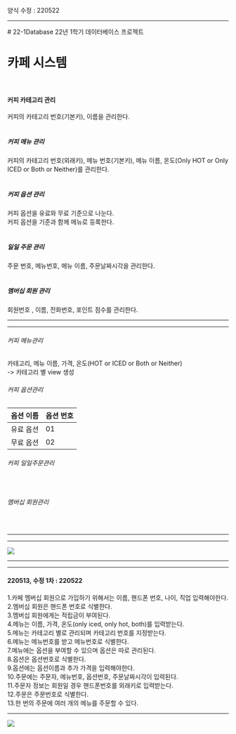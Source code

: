 양식 수정 : 220522
<hr>
# 22-1Database
22년 1학기 데이터베이스 프로젝트

<h1>카페 시스템</h1>
<br>
<h4>커피 카테고리 관리</h4>
커피의 카테고리 번호(기본키), 이름을 관리한다.<br>
<br>
<h5>커피 메뉴 관리</h5>
커피의 카테고리 번호(외래키), 메뉴 번호(기본키), 메뉴 이름, 온도(Only HOT or Only ICED or Both or Neither)를 관리한다.<br>
<br>
<h5>커피 옵션 관리</h5>
커피 옵션을 유료와 무료 기준으로 나눈다.<br>
커피 옵션을 기준과 함께 메뉴로 등록한다. <br>
<br>
<h5>일일 주문 관리</h5>
주문 번호, 메뉴번호, 메뉴 이름, 주문날짜시각을 관리한다.<br>
<br>
<h5>멤버십 회원 관리</h5>
회원번호 , 이름, 전화번호, 포인트 점수를 관리한다.<br>
<hr>
<hr>
<h6>커피 메뉴관리</h6>
<h7>카테고리, 메뉴 이름, 가격, 온도(HOT or ICED or Both or Neither)</h7>
<br>-> 카테고리 별 view 생성
<br>
<h6>커피 옵션관리</h6>
<table>
  <thead>
    <th>옵션 이름</th>
    <th>옵션 번호</th>
  </thead>
  <tbody>
    <tr>
      <td>유료 옵션</td>
      <td>01</td>
    </tr>
    <tr>
      <td>무료 옵션</td>
      <td>02</td>
    </tr>
  </tbody>
</table>
<h6>커피 일일주문관리</h6>
<br><h6>멤버십 회원관리</h6>
<br>
<hr>
<hr>
<img src="https://user-images.githubusercontent.com/69462861/161521731-15e61450-b19a-4882-b201-e6cbbb56dec7.png"></img>
<hr>
<hr>
<h4>220513, 수정 1차 : 220522</h4>
1.카페 멤버십 회원으로 가입하기 위해서는 이름, 핸드폰 번호, 나이, 직업 입력해야한다.<br>
2.멤버십 회원은 핸드폰 번호로 식별한다.<br>
3.멤버십 회원에게는 적립금이 부여된다.<br>
4.메뉴는 이름, 가격, 온도(only iced, only hot, both)를 입력받는다.<br>
5.메뉴는 카테고리 별로 관리되며 카테고리 번호를 지정받는다.<br>
6.메뉴는 메뉴번호를 받고 메뉴번호로 식별한다.<br>
7.메뉴에는 옵션을 부여할 수 있으며 옵션은 따로 관리된다.<br>
8.옵션은 옵션번호로 식별한다.<br>
9.옵션에는 옵션이름과 추가 가격을 입력해야한다.<br>
10.주문에는 주문자, 메뉴번호, 옵션번호, 주문날짜시각이 입력된다.<br>
11.주문자 정보는 회원일 경우 핸드폰번호를 외래키로 입력받는다.<br>
12.주문은 주문번호로 식별한다.<br>
13.한 번의 주문에 여러 개의 메뉴를 주문할 수 있다.<br>
<hr>
<img src="https://viewer.diagrams.net/?tags=%7B%7D&highlight=0000ff&edit=_blank&layers=1&nav=1&title=cafe.drawio#R5V1bc5s6EP41PMZjENdH40v7cNJJm5me9pFjE5sWmxSTxjm%2F%2FkgggVnJNcZYiJxMZwoLlmH17afV7krW0HR7%2BJAGz5v7ZBXGmjFeHTQ00wz85xj4PyJ5KyS6a1PJOo1WVFYJHqN%2FQyocU%2BlLtAr3tRuzJImz6LkuXCa7XbjMarIgTZPX%2Bm1PSVz%2F1udgHXKCx2UQ89K%2Fo1W2KaSuNa7kH8NovWHfrI%2FplW3AbqaC%2FSZYJa81UXjIFskuo4%2F4EKbbYBfuMnzlPkh%2FhqlmzTdZRt50ohkL%2FO%2BJ3D1aJ8k6DoPnaD9aJlssXu7xLYunYBvFRM9HDfm0Ifx1aK6haZokWXG0PUzDmHQW64bimRYnrpZ6SEm7DT7w9dPs7ce3x%2FSL%2B8kxfs0e%2F7r%2FFd85RSu%2Fg%2FiF6lebTzXf1yamNp9pnqn5U3w9F3qanwtdS3On2nyi%2BUib4Ev4ZlubTKlSszfWU2nysluF5Nt1DfmvmygLH5%2BDJbn6isGJZZtsG9PL6zRYRfhNpkmcpFi2S3b4Rn8VpRhEUbLDojDY4xf10yQLqGSMT5%2Fi6PkrbYQcf6THvHqoxn6HaRYejkRUXR%2FCZBtm6Ru%2BhV51KSqoqSB6%2BlrBTmfA2RxBzqaygMJoXTZc9Q4%2BoB10QWd5fGdBnYe71YQYWaXBIx1XHUIUFx6i7Bs5Hln07PvRldnh%2BOSNnezwexQfMix2%2Fp02n59Un8vP2AdP9sY%2BeUmX4R9emvFOFqTrMDsP5XBV4w%2B%2Bc4%2B6zxL0HpOlYYxh9rvOOqIupd%2FwkEQ5URzqIGA0C0FRvDf90LHVgnZ00JAD2inUwrWT46t86faQY9qvYc6OiR2%2B4IM1OWhGDvmxb2iumxOLq%2Fkuawk%2FWdUYh%2BgYG%2FU%2BPM8gdXR3YP4G6EJDYP9jAYLMW9m%2FbojZuonup5o3y2%2FLha6pkJ4hxBVQNFKJaR1ZTGsMkmkRqsOnHLYvpVoExvtywJfFtWZTZwxLPHKKD9zc%2BK9yvTowYeQp5irplkoWLM1XshtaMIOaKibsdeQtmWa9IU%2ByBdvtB2jeOVJmgEYNPCFP6vgsmLbyXinHkkNzQNGpSUR%2FjpGrEq3KYlVnmKxq2x05Rn2zqiDuIXCB1J7kQB32zqHlK3RkyifMcnzGLCsKsI85QP8zB%2BCThzCNsCbC9Hr7Npvat6eUfZvQaxq3tO%2B%2BJz4MecpA0WkORQmwQ2rNt02AlrajigW9G0sy6gRBHjyCuHbuoxcHMw6H6SbZ%2FvOy7yMcCfRlGiOLG0JcQb8j61ZDiCBg0YE3qB8ZX%2BUZnvMGa5ZeGX7n3mBTZ5DBSxGrhdFsmEcYzFhxm8CO2phjWBraDKQsGrgSdOUH%2B0mCGaIseT4BmZRBBTMfMrBwls9EZpo3oeOI52vMUesxQmtadbPV%2BemH3AitoVQoQVaE1vCaDh%2BKOX11%2BCA4LW1qyR6AoWxLFpVQcIFDzniHFjgsR8kyHdNzsIE5CcDXVjZaA8YtZAnYUmrgFXUcrRlE4JWhZmhkifS6%2BZlt01k9syUSxGWw1U7GubuDqZBFYJXNXLmq8aA45kA0qlMe9Gd5gtAlGlVHkbp9wgHoTZMdxx6GG742mkYkmDkrwpI6nJK0rtsBbKtLZsmOIxLDiF43R51acTAdoIWb4DaOSYCEHpINO3HpPh6BJ26eFV2o5VJboExPF%2FjUckcQfi6oc%2FrCL5fVFbPP0uRnCJYpPEVxDERBHK3JGoUlVhlheZ%2BoKloG8YRe2EarVXyqJ25QzHy2Qs8WaB9GdzvTPuvWI%2B1v36%2F2EYKOaM%2FaP%2BGHIlJhSvzQae7Hj6kr6he1ajqZsMM%2Bkl5qqnsjxn1Mm6KCcanBTPM2mTDFg5nMgTvrA5hq%2BQACCJkw%2BdzY%2BbR5OEJH9saegClyQAVrdIB1Dy2oaZh8rwmyGFJ9CFNU8CssTVM4SGK4JqfY3itNTVGJb2%2BMKotQm9bvK0aolsuZptW6wEABQhWkJouplW%2FlaV6LHCtu1chSkC5Flbyigck18vUR%2BJKjefzK8j7LePWRe8J16EurFj%2BVuooqhxsKNZvWyTALV4Q%2FTcGcBhbZN%2BbPMc%2FFhlz%2BtFQrLZcSEW0OPsXKyHnAoLaDt6XzrqRk8NkCNhSENmAUo7eyXgTiyPiv77petiNQa%2FuVWVW5x3jKwKO0N%2BLGaQ0GM0WMuKT4KystbfPP7dzaeK%2FNpV2FPP0y5JGuf6TPlaTZJlknuyCeV9KOsdl4wYhi2NQdkHJrG2uDKTeuoRPoxD0QvB3d9kxu2J9%2BYBssrKL6PGkz4Hb2mJVtFA%2FQraXwkacdZyrvJn9ind%2BKS2r%2BxOYnsu9Y%2B4J4eTkw9NUDjtjNE%2B5cBwM30PeTnMFykZBe%2BsteOUoVl8rKXrGdMM9vd6TWcArho7eNFLiAVHXJMzXWAefyVo3irkqnrpxTS137Chk64vy%2FQNMKF%2Bk7sDxaUN0rN2nlKFUGIItHm8a9FOPRamfgUxV8gyFSwaxZbM0TUsrjFgcGSVOrY82uoxpHdpyBHm5ahfXMeQu3lLJwD3pKcDbS2MBBdI1zxW9t4KK8qcK2bFn1kVnve90NI%2BjObfnCiKEgOtn79jIMXIoYbWe7GllwQJFstK64Nsy3c6PFw7Mj3DS%2Ft0SUDdbj3AmqRaSmodxrB%2BDr%2FOeukwESTJlBThFT7iopZcIdniXvFOVeu1XFVUDsPCvVHoiNHUHFgGjCrbPaZkehX%2BOMAPndGon%2Fq7wDXDJ2J1jnITXp4PFu5DtetOSAvG3%2F6hfkKYhH5bH9CNTaculOB9uINA1p3O4HhAyBAickSjQpaqOcPHuGFTgXKbDHslt3PGJVSSWH9zyn9K79kRCZXkH7MZ9hZmhrEmydg4zRNsBr21xbsmeTXleVUTKSCbW6p2Uc7PfRkokXUXyWY7urtVWsFKrcSOoNnF88JeKWc98MjuMHdL%2F48fJl%2Btl6PDgPd5%2FvEHYFODS%2B57XzYBwXbZ54K0dIqH1%2BPvqO3VATpnn71r5oD8E2THxRjaqE8JIiHGkBa2u7Qcu5di4uFu2aQwW%2FrfiOSRRm28sdxfoy4xv9lk27NQ%2BX5YTb2zqbQg%2FNcTobAm7sOMH9yztznPBp9WPOxe3VT3Cj%2BX8%3D"></img>
